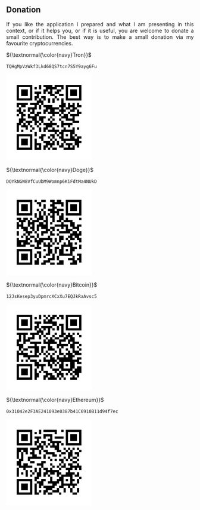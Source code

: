 ## Donation

<p align="justify">If you like the application I prepared and what I am
presenting in this context, or if it helps you, or if it is useful, you 
are welcome to donate a small contribution. The best way is to make a
small donation via my favourite cryptocurrencies.</p>

<p align="left">${\textnormal{\color{navy}Tron}}$</p>

```
TQHgMpVzWkf3Lkd68QS7tcn7S5Y9ayg6Fu
```
<a target="_blank" href=""><img src="/images/tron.jpg" alt="tron"></a>
<p align="left">${\textnormal{\color{navy}Doge}}$</p>

```
DQYkNGW8VfCuUbM9Womnp6KiFdtMa4NUkD
```
<a target="_blank" href=""><img src="/images/doge.jpg" alt="doge"></a>
<p align="left">${\textnormal{\color{navy}Bitcoin}}$</p>

```
12JsKesep3yuDpmrcXCxXu7EQJkRaAvsc5
```
<a target="_blank" href=""><img src="/images/bitcoin.jpg" alt="bitcoin"></a>
<p align="left">${\textnormal{\color{navy}Ethereum}}$</p>

```
0x31042e2F3AE241093e0387b41C6910B11d94f7ec
```
<a target="_blank" href=""><img src="/images/ethereum.jpg" alt="ethereum"></a>
